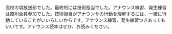 高校の頃放送部でした。最終的には技術担当でした。アナウンス練習、発生練習は原則全員参加でした。技術担当がアナウンサの行動を理解するには、一緒に行動していることがいいらしいからです。アナウンス練習、発生練習つきあってもいいです。アナウンス読本はぜひ、お読みください。
